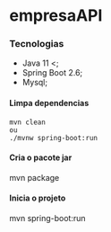 # empresaAPI

### Tecnologias
* Java 11 <;
* Spring Boot 2.6;
* Mysql;

#### Limpa dependencias
````
mvn clean
ou
./mvnw spring-boot:run
````

#### Cria o pacote jar
mvn package

#### Inicia o projeto
mvn spring-boot:run





